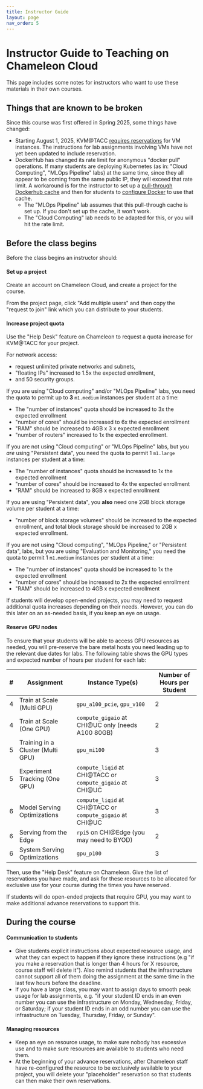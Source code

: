 ```yaml
---
title: Instructor Guide
layout: page
nav_order: 5
---
```


# Instructor Guide to Teaching on Chameleon Cloud

This page includes some notes for instructors who want to use these materials in their own courses.

## Things that are known to be broken

Since this course was first offered in Spring 2025, some things have changed:

* Starting August 1, 2025, KVM@TACC [requires reservations](https://chameleoncloud.org/blog/2025/07/01/chameleon-changelog-for-june-2025/) for VM instances. The instructions for lab assignments involving VMs have not yet been updated to include reservation.
* DockerHub has changed its rate limit for anonymous "docker pull" operations. If many students are deploying Kubernetes (as in: "Cloud Computing", "MLOps Pipeline" labs) at the same time, since they all appear to be coming from the same public IP, they will exceed that rate limit. A workaround is for the instructor to set up a [pull-through Dockerhub cache](https://github.com/teaching-on-testbeds/dockerhub-pull-through-cache) and then for students to [configure Docker](https://github.com/teaching-on-testbeds/gourmetgram-iac/blob/main/ansible/pre_k8s/pre_k8s_configure.yml#L39) to use that cache. 
  * The "MLOps Pipeline" lab assumes that this pull-through cache is set up. If you don't set up the cache, it won't work.
  * The "Cloud Computing" lab needs to be adapted for this, or you will hit the rate limit.


## Before the class begins

Before the class begins an instructor should:


#### Set up a project

Create an account on Chameleon Cloud, and create a project for the course.

From the project page, click "Add multiple users" and then copy the "request to join" link which you can distribute to your students.

#### Increase project quota

Use the "Help Desk" feature on Chameleon to request a quota increase for KVM@TACC for your project.

For network access:

* request unlimited private networks and subnets,
* "floating IPs" increased to 1.5x the expected enrollment,
*  and 50 security groups.

If you are using "Cloud computing" and/or "MLOps Pipeline" labs, you need the quota to permit up to **3** `m1.medium` instances per student at a time:

 * The "number of instances" quota should be increased to 3x the expected enrollment
 * "number of cores" should be increased to 6x the expected enrollment
 * "RAM" should be increased to 4GB x 3 x expected enrollment
 * "number of routers" increased to 1x the expected enrollment.

 If you are not using "Cloud computing" or "MLOps Pipeline" labs, but you *are* using "Persistent data", you need the quota to permit 1 `m1.large` instances per student at a time:

 * The "number of instances" quota should be increased to 1x the expected enrollment
 * "number of cores" should be increased to 4x the expected enrollment
 * "RAM" should be increased to 8GB x expected enrollment

 If you are using "Persistent data", you **also** need one 2GB block storage volume per student at a time:

 * "number of block storage volumes" should be increased to the expected enrollment, and total block storage should be increased to 2GB x expected enrollment. 

 If you are not using "Cloud computing", "MLOps Pipeline," or "Persistent data", labs, but you are using "Evaluation and Monitoring," you need the quota to permit 1 `m1.medium` instances per student at a time:

 * The "number of instances" quota should be increased to 1x the expected enrollment
 * "number of cores" should be increased to 2x the expected enrollment
 * "RAM" should be increased to 4GB x expected enrollment

If students will develop open-ended projects, you may need to request additional quota increases depending on their needs. However, you can do this later on an as-needed basis, if you keep an eye on usage.

#### Reserve GPU nodes

To ensure that your students will be able to access GPU resources as needed, you will pre-reserve the bare metal hosts you need leading up to the relevant due dates for labs. The following table shows the GPU types and expected number of hours per student for each lab:

<table>
  <thead>
    <tr>
      <th>#</th>
      <th>Assignment</th>
      <th>Instance Type(s)</th>
      <th>Number of Hours per Student</th>
    </tr>
  </thead>
  <tbody>
    <tr>
      <td>4</td>
      <td>Train at Scale (Multi GPU)</td>
      <td><code>gpu_a100_pcie</code>, <code>gpu_v100</code></td>
      <td>2</td>
    </tr>
    <tr>
      <td>4</td>
      <td>Train at Scale (One GPU)</td>
      <td><code>compute_gigaio</code> at CHI@UC only (needs A100 80GB)</td>
      <td>2</td>
    </tr>
    <tr>
      <td>5</td>
      <td>Training in a Cluster (Multi GPU)</td>
      <td><code>gpu_mi100</code></td>
      <td>3</td>
    </tr>
    <tr>
      <td>5</td>
      <td>Experiment Tracking (One GPU)</td>
      <td><code>compute_liqid</code> at CHI@TACC or <code>compute_gigaio</code> at CHI@UC</td>
      <td>3</td>
    </tr>
    <tr>
      <td>6</td>
      <td>Model Serving Optimizations</td>
      <td><code>compute_liqid</code> at CHI@TACC or <code>compute_gigaio</code> at CHI@UC</td>
      <td>3</td>
    </tr>
    <tr>
      <td>6</td>
      <td>Serving from the Edge</td>
      <td><code>rpi5</code> on CHI@Edge (you may need to BYOD)</td>
      <td>2</td>
    </tr>
    <tr>
      <td>6</td>
      <td>System Serving Optimizations</td>
      <td><code>gpu_p100</code></td>
      <td>3</td>
    </tr>
  </tbody>
</table>


Then, use the "Help Desk" feature on Chameleon. Give the list of reservations you have made, and ask for these resources to be allocated for exclusive use for your course during the times you have reserved.

If students will do open-ended projects that require GPU, you may want to make additional advance reservations to support this.

## During the course

#### Communication to students

* Give students explicit instructions about expected resource usage, and what they can expect to happen if they ignore these instructions (e.g "if you make a reservation that is longer than 4 hours for X resource, course staff will delete it"). Also remind students that the infrastructure cannot support all of them doing the assignment at the same time in the last few hours before the deadline. 
* If you have a large class, you may want to assign days to smooth peak usage for lab assignments, e.g. "if your student ID ends in an even number you can use the infrastructure on Monday, Wednesday, Friday, or Saturday; if your student ID ends in an odd number you can use the infrastructure on Tuesday, Thursday, Friday, or Sunday".


#### Managing resources

* Keep an eye on resource usage, to make sure nobody has excessive use and to make sure resources are available to students who need them.
* At the beginning of your advance reservations, after Chameleon staff have re-configured the resource to be exclusively available to your project, you will delete your "placeholder" reservation so that students can then make their own reservations.
